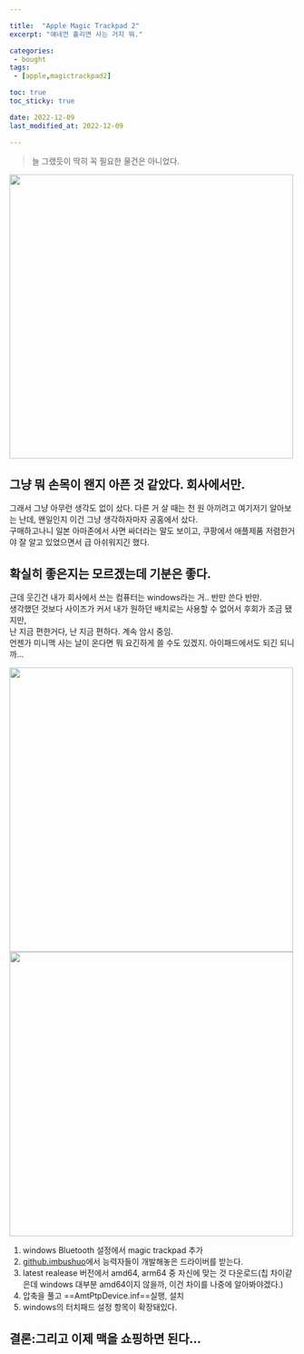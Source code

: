 ```yaml
---

title:  "Apple Magic Trackpad 2"
excerpt: "얘네껀 홀리면 사는 거지 뭐."

categories:
 - bought
tags:
 - [apple,magictrackpad2]

toc: true
toc_sticky: true

date: 2022-12-09
last_modified_at: 2022-12-09

---
```

>늘 그랬듯이 딱히 꼭 필요한 물건은 아니었다.

<img src="https://user-images.githubusercontent.com/18319629/206703306-d40da2ad-61de-4971-b7b6-2bc421458e50.JPG" title="" alt="" width="500">  

## 그냥 뭐 손목이 왠지 아픈 것 같았다. 회사에서만.
그래서 그냥 아무런 생각도 없이 샀다. 다른 거 살 때는 천 원 아끼려고 여기저기 알아보는 난데, 왠일인지 이건 그냥 생각하자마자 공홈에서 샀다.  
구매하고나니 일본 아마존에서 사면 싸더라는 말도 보이고, 쿠팡에서 애플제품 저렴한거야 잘 알고 있었으면서 급 아쉬워지긴 했다.  

## 확실히 좋은지는 모르겠는데 기분은 좋다.
근데 웃긴건 내가 회사에서 쓰는 컴퓨터는 windows라는 거.. 반만 쓴다 반만.  
생각했던 것보다 사이즈가 커서 내가 원하던 배치로는 사용할 수 없어서 후회가 조금 됐지만,  
난 지금 편한거다, 난 지금 편하다. 계속 암시 중임.  
언젠가 미니맥 사는 날이 온다면 뭐 요긴하게 쓸 수도 있겠지. 아이패드에서도 되긴 되니까...  

<img src="https://user-images.githubusercontent.com/18319629/206703331-35d9bb1f-5648-4af4-8249-e111b276fd67.JPG" title="" alt="" width="500">  

<img src="https://user-images.githubusercontent.com/18319629/206703346-c231f8b4-8ced-45d2-a896-a218fbe80b8c.JPG" title="" alt="" width="500">  

1. windows Bluetooth 설정에서 magic trackpad 추가
2. [github.imbushuo](https://github.com/imbushuo/mac-precision-touchpad)에서 능력자들이 개발해놓은 드라이버를 받는다.
3. latest realease 버전에서 amd64, arm64 중 자신에 맞는 것 다운로드(칩 차이같은데 windows 대부분 amd64이지 않을까, 이건 차이를 나중에 알아봐야겠다.)
4. 압축을 풀고 ==AmtPtpDevice.inf==실행, 설치
5. windows의 터치패드 설정 항목이 확장돼있다.

## 결론:그리고 이제 맥을 쇼핑하면 된다...